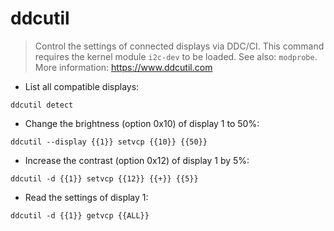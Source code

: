 # ddcutil

> Control the settings of connected displays via DDC/CI.
> This command requires the kernel module `i2c-dev` to be loaded. See also: `modprobe`.
> More information: <https://www.ddcutil.com>

- List all compatible displays:

`ddcutil detect`

- Change the brightness (option 0x10) of display 1 to 50%:

`ddcutil --display {{1}} setvcp {{10}} {{50}}`

- Increase the contrast (option 0x12) of display 1 by 5%:

`ddcutil -d {{1}} setvcp {{12}} {{+}} {{5}}`

- Read the settings of display 1:

`ddcutil -d {{1}} getvcp {{ALL}}`
